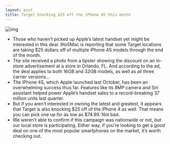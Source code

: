 ```yaml
---
layout: post
title: Target knocking $25 off the iPhone 4S this month
---
```

![img](http://media.idownloadblog.com/wp-content/uploads/2012/03/target-ad.jpg)
* Those who haven’t picked up Apple’s latest handset yet might be interested in this deal. 9to5Mac is reporting that some Target locations are taking $25 dollars off of multiple iPhone 4S models through the end of the month.
* The site received a photo from a tipster showing the discount on an in-store advertisement at a store in Orlando, FL. And according to the ad, the deal applies to both 16GB and 32GB models, as well as all three carrier versions…
* The iPhone 4S, which Apple launched last October, has been an overwhelming success thus far. Features like its 8MP camera and Siri assistant helped power Apple’s handset sales to a record-breaking 37 million units last quarter.
* But if you aren’t interested in owning the latest and greatest, it appears that Target is also knocking $25 off of the iPhone 4 as well. That means you can pick one up for as low as $74.99. Not bad.
* We weren’t able to confirm if this campaign was nationwide or not, but our local store is participating. Either way, if you’re looking to get a good deal on one of the most popular smartphones on the market, it’s worth checking out.

